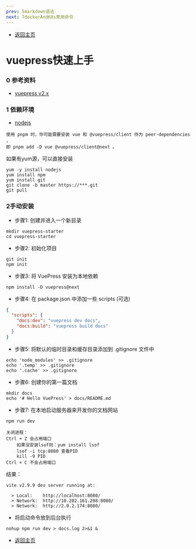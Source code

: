 ```yaml
---
prev: 5markdown语法
next: 7dockerAndK8s常用命令
---
```

* [返回主页](../home.md)
# vuepress快速上手
### 0 参考资料
* [vuepress v2.x](https://v2.vuepress.vuejs.org/zh/)

### 1 依赖环境

* [nodejs](https://nodejs.org/en/)
```text
使用 pnpm 时，你可能需要安装 vue 和 @vuepress/client 作为 peer-dependencies ，
即 pnpm add -D vue @vuepress/client@next 。
```
如果有yum源，可以直接安装

```shell
yum -y install nodejs
yum install npm
yum install git
git clone -b master https://***.git
git pull
```


### 2手动安装
+ 步骤1: 创建并进入一个新目录
```shell
mkdir vuepress-starter
cd vuepress-starter
```
+ 步骤2: 初始化项目
```shell
git init
npm init
```
+ 步骤3: 将 VuePress 安装为本地依赖
```shell
npm install -D vuepress@next
```
+ 步骤4: 在 package.json 中添加一些 scripts (可选)
```json
{
  "scripts": {
    "docs:dev": "vuepress dev docs",
    "docs:build": "vuepress build docs"
  }
}
```
+ 步骤5: 将默认的临时目录和缓存目录添加到 .gitignore 文件中
```shell
echo 'node_modules' >> .gitignore
echo '.temp' >> .gitignore
echo '.cache' >> .gitignore
```
+ 步骤6: 创建你的第一篇文档
```shell
mkdir docs
echo '# Hello VuePress' > docs/README.md
```

+ 步骤7: 在本地启动服务器来开发你的文档网站
```shell
npm run dev
```
```text
关闭进程：
Ctrl + Z 会占用端口
    如果没安装lsof则：yum install lsof
    lsof -i tcp:8080 查看PID
    kill -9 PID
Ctrl + C 不会占用端口
```
结果：
```text
vite v2.9.9 dev server running at:

  > Local:    http://localhost:8080/
  > Network:  http://10.202.161.208:8080/
  > Network:  http://2.0.2.174:8080/
```

+ 将启动命令放到后台执行
```shell
nohup npm run dev > docs.log 2>&1 &
```
* [返回主页](../home.md)